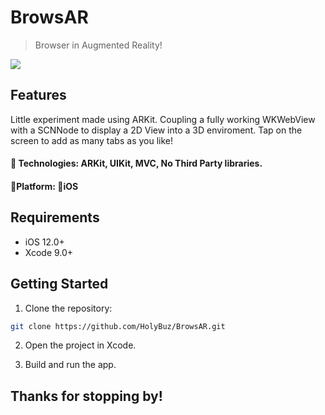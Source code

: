 # BrowsAR
>  Browser in Augmented Reality!

![](browsAR.gif)

## Features
Little experiment made using ARKit.
Coupling a fully working WKWebView with a SCNNode to display a 2D View into a 3D enviroment.
Tap on the screen to add as many tabs as you like!

#### 🔨 Technologies: ARKit, UIKit, MVC, No Third Party libraries.
####  🚀Platform: 📱iOS

## Requirements

- iOS 12.0+
- Xcode 9.0+

## Getting Started

1. Clone the repository:
```bash
git clone https://github.com/HolyBuz/BrowsAR.git
```

2. Open the project in Xcode.

3. Build and run the app.

## Thanks for stopping by!

